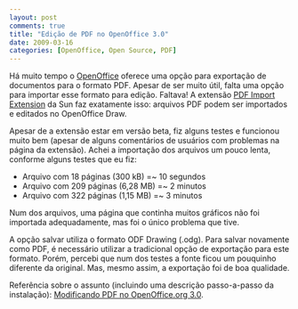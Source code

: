 ```yaml
---
layout: post
comments: true
title: "Edição de PDF no OpenOffice 3.0"
date: 2009-03-16
categories: [OpenOffice, Open Source, PDF]
---
```

Há muito tempo o [OpenOffice](http://www.openoffice.org/) oferece uma opção para exportação de documentos para o formato PDF. Apesar de ser muito útil, falta uma opção para importar esse formato para edição. Faltava! A extensão [PDF Import Extension](http://extensions.services.openoffice.org/project/pdfimport) da Sun faz exatamente isso: arquivos PDF podem ser importados e editados no OpenOffice Draw.

Apesar de a extensão estar em versão beta, fiz alguns testes e funcionou muito bem (apesar de alguns comentários de usuários com problemas na página da extensão). Achei a importação dos arquivos um pouco lenta, conforme alguns testes que eu fiz:

- Arquivo com 18 páginas (300 kB) =~ 10 segundos
- Arquivo com 209 páginas (6,28 MB) =~ 2 minutos
- Arquivo com 322 páginas (1,15 MB) =~ 3 minutos

Num dos arquivos, uma página que continha muitos gráficos não foi importada adequadamente, mas foi o único problema que tive.

A opção salvar utiliza o formato ODF Drawing (.odg). Para salvar novamente como PDF, é necessário utilizar a tradicional opção de exportação para este formato. Porém, percebi que num dos testes a fonte ficou um pouquinho diferente da original. Mas, mesmo assim, a exportação foi de boa qualidade.

Referência sobre o assunto (incluindo uma descrição passo-a-passo da instalação): [Modificando PDF no OpenOffice.org 3.0](http://razec.wordpress.com/2008/12/08/modificando-pdf-no-openofficeorg-30/).
